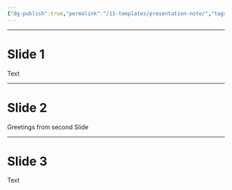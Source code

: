 ```yaml
---
{"dg-publish":true,"permalink":"/11-templates/presentation-note/","tags":["presentation"],"noteIcon":""}
---
```


---
  
# Slide 1
Text

---

# Slide 2
Greetings from second Slide

---

# Slide 3
Text

